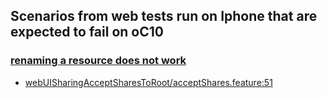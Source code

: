 ## Scenarios from web tests run on Iphone that are expected to fail on oC10

### [renaming a resource does not work](https://github.com/owncloud/ocis-reva/issues/14)
-   [webUISharingAcceptSharesToRoot/acceptShares.feature:51](https://github.com/owncloud/web/blob/master/tests/acceptance/features/webUISharingAcceptSharesToRoot/acceptShares.feature#L51)
